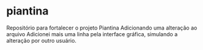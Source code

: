 # piantina
Repositório para fortalecer o projeto Piantina
Adicionando uma alteração ao arquivo
Adicionei mais uma linha pela interface gráfica, simulando a alteração por outro usuário.
